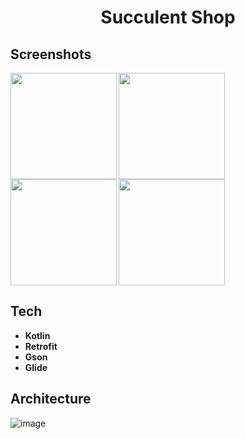 <h1 align="center">Succulent Shop</h1>

## Screenshots
<pre>
<img align="left" src="https://user-images.githubusercontent.com/63505261/118963932-a7a44080-b96f-11eb-81bc-941c4477b363.png" width=170><img align="left" src="https://user-images.githubusercontent.com/63505261/118963941-abd05e00-b96f-11eb-8d21-53a6d0a1ddac.png" width=170><img align="left" src="https://user-images.githubusercontent.com/63505261/118963950-aecb4e80-b96f-11eb-8c94-95c408701f16.png" width=170><img align="left" src="https://user-images.githubusercontent.com/63505261/118963966-b12da880-b96f-11eb-985d-42f279fd1f32.png" width=170>
</pre>

## Tech
* **Kotlin**
* **Retrofit**
* **Gson**
* **Glide**


## Architecture

![image](https://user-images.githubusercontent.com/63505261/121184570-e4c46a00-c86d-11eb-843c-4ea4aa00346b.png)


  
    
      
        





